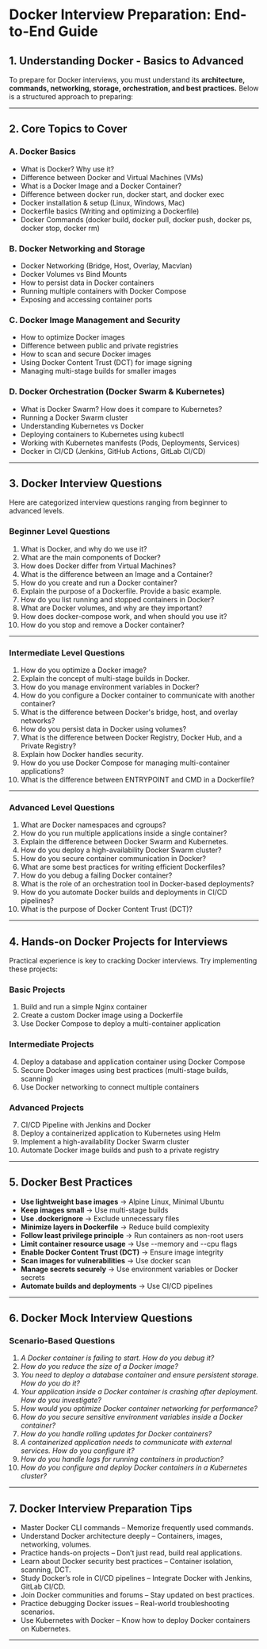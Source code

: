 <h1>Docker Interview Preparation: End-to-End Guide</h1>
  
## 1. Understanding Docker - Basics to Advanced
To prepare for Docker interviews, you must understand its **architecture, commands, networking, storage, orchestration, and best practices.** Below is a structured approach to preparing:
________________________________________
## 2. Core Topics to Cover
### A. Docker Basics
  -	What is Docker? Why use it?
  -	Difference between Docker and Virtual Machines (VMs)
  -	What is a Docker Image and a Docker Container?
  -	Difference between docker run, docker start, and docker exec
  -	Docker installation & setup (Linux, Windows, Mac)
  -	Dockerfile basics (Writing and optimizing a Dockerfile)
  -	Docker Commands (docker build, docker pull, docker push, docker ps, docker stop, docker rm)
  
### B. Docker Networking and Storage
  -	Docker Networking (Bridge, Host, Overlay, Macvlan)
  -	Docker Volumes vs Bind Mounts
  -	How to persist data in Docker containers
  -	Running multiple containers with Docker Compose
  -	Exposing and accessing container ports
    
### C. Docker Image Management and Security
  -	How to optimize Docker images
  -	Difference between public and private registries
  -	How to scan and secure Docker images
  -	Using Docker Content Trust (DCT) for image signing
  -	Managing multi-stage builds for smaller images
    
### D. Docker Orchestration (Docker Swarm & Kubernetes)
  -	What is Docker Swarm? How does it compare to Kubernetes?
  -	Running a Docker Swarm cluster
  -	Understanding Kubernetes vs Docker
  -	Deploying containers to Kubernetes using kubectl
  -	Working with Kubernetes manifests (Pods, Deployments, Services)
  -	Docker in CI/CD (Jenkins, GitHub Actions, GitLab CI/CD)
    
________________________________________
## 3. Docker Interview Questions
Here are categorized interview questions ranging from beginner to advanced levels.
### Beginner Level Questions
1.	What is Docker, and why do we use it?
2.	What are the main components of Docker?
3.	How does Docker differ from Virtual Machines?
4.	What is the difference between an Image and a Container?
5.	How do you create and run a Docker container?
6.	Explain the purpose of a Dockerfile. Provide a basic example.
7.	How do you list running and stopped containers in Docker?
8.	What are Docker volumes, and why are they important?
9.	How does docker-compose work, and when should you use it?
10.	How do you stop and remove a Docker container?
________________________________________
### Intermediate Level Questions
1.	How do you optimize a Docker image?
2.	Explain the concept of multi-stage builds in Docker.
3.	How do you manage environment variables in Docker?
4.	How do you configure a Docker container to communicate with another container?
5.	What is the difference between Docker's bridge, host, and overlay networks?
6.	How do you persist data in Docker using volumes?
7.	What is the difference between Docker Registry, Docker Hub, and a Private Registry?
8.	Explain how Docker handles security.
9.	How do you use Docker Compose for managing multi-container applications?
10.	What is the difference between ENTRYPOINT and CMD in a Dockerfile?
________________________________________
### Advanced Level Questions
1.	What are Docker namespaces and cgroups?
2.	How do you run multiple applications inside a single container?
3.	Explain the difference between Docker Swarm and Kubernetes.
4.	How do you deploy a high-availability Docker Swarm cluster?
5.	How do you secure container communication in Docker?
6.	What are some best practices for writing efficient Dockerfiles?
7.	How do you debug a failing Docker container?
8.	What is the role of an orchestration tool in Docker-based deployments?
9.	How do you automate Docker builds and deployments in CI/CD pipelines?
10.	What is the purpose of Docker Content Trust (DCT)?
________________________________________
## 4. Hands-on Docker Projects for Interviews
Practical experience is key to cracking Docker interviews. Try implementing these projects:
### Basic Projects
1.	Build and run a simple Nginx container
2.	Create a custom Docker image using a Dockerfile
3.	Use Docker Compose to deploy a multi-container application
### Intermediate Projects
4.	Deploy a database and application container using Docker Compose
5.	Secure Docker images using best practices (multi-stage builds, scanning)
6.	Use Docker networking to connect multiple containers
### Advanced Projects
7.	CI/CD Pipeline with Jenkins and Docker
8.	Deploy a containerized application to Kubernetes using Helm
9.	Implement a high-availability Docker Swarm cluster
10.	Automate Docker image builds and push to a private registry
________________________________________
## 5. Docker Best Practices
-	**Use lightweight base images** → Alpine Linux, Minimal Ubuntu 
-	**Keep images small** → Use multi-stage builds
-	**Use .dockerignore** → Exclude unnecessary files
-	**Minimize layers in Dockerfile** → Reduce build complexity
-	**Follow least privilege principle** → Run containers as non-root users
-	**Limit container resource usage** → Use --memory and --cpu flags
-	**Enable Docker Content Trust (DCT)** → Ensure image integrity
-	**Scan images for vulnerabilities** → Use docker scan
-	**Manage secrets securely** → Use environment variables or Docker secrets
-	**Automate builds and deployments** → Use CI/CD pipelines
________________________________________
## 6. Docker Mock Interview Questions
### Scenario-Based Questions
1.	*A Docker container is failing to start. How do you debug it?*
2.	*How do you reduce the size of a Docker image?*
3.	*You need to deploy a database container and ensure persistent storage. How do you do it?*
4.	*Your application inside a Docker container is crashing after deployment. How do you investigate?*
5.	*How would you optimize Docker container networking for performance?*
6.	*How do you secure sensitive environment variables inside a Docker container?*
7.	*How do you handle rolling updates for Docker containers?*
8.	*A containerized application needs to communicate with external services. How do you configure it?*
9.	*How do you handle logs for running containers in production?*
10.	*How do you configure and deploy Docker containers in a Kubernetes cluster?*
________________________________________
## 7. Docker Interview Preparation Tips
-	Master Docker CLI commands – Memorize frequently used commands.
-	Understand Docker architecture deeply – Containers, images, networking, volumes.
-	Practice hands-on projects – Don’t just read, build real applications.
-	Learn about Docker security best practices – Container isolation, scanning, DCT.
-	Study Docker’s role in CI/CD pipelines – Integrate Docker with Jenkins, GitLab CI/CD.
-	Join Docker communities and forums – Stay updated on best practices.
-	Practice debugging Docker issues – Real-world troubleshooting scenarios.
-	Use Kubernetes with Docker – Know how to deploy Docker containers on Kubernetes.
________________________________________


